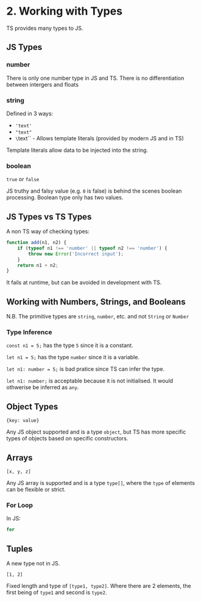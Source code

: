 # 2. Working with Types

TS provides many types to JS. 

## JS Types

### number
There is only one number type in JS and TS. There is no differentiation between intergers and floats

### string
Defined in 3 ways: 
* `'text'`
* `"text"`
* `\`text\`` - Allows template literals (provided by modern JS and in TS)

Template literals allow data to be injected into the string.

### boolean
`true` or `false`

JS truthy and falsy value (e.g. `0` is false) is behind the scenes boolean processing. Boolean type only has two values. 

## JS Types vs TS Types

A non TS way of checking types: 

```js
function add(n1, n2) {
    if (typeof n1 !== 'number' || typeof n2 !== 'number') {
        throw new Error('Incorrect input');
    }
    return n1 + n2;
}
```

It fails at runtime, but can be avoided in development with TS.

## Working with Numbers, Strings, and Booleans
N.B. The primitive types are `string`, `number`, etc. and not `String` or `Number`

### Type Inference

`const n1 = 5;` has the type `5` since it is a constant.

`let n1 = 5;` has the type `number` since it is a variable.

`let n1: number = 5;` is bad pratice since TS can infer the type. 

`let n1: number;` is acceptable because it is not initialised. It would othwerise be inferred as `any`.

## Object Types

`{key: value}`

Any JS object supported and is a type `object`, but TS has more specific types of objects based on specific constructors.

## Arrays

`[x, y, z]`

Any JS array is supported and is a type `type[]`, where the `type` of elements can be flexible or strict.

### For Loop

In JS:
```js
for 
```

## Tuples

A new type not in JS.

`[1, 2]` 

Fixed length and type of `[type1, type2]`. Where there are 2 elements, the first being of  `type1` and second is `type2`.